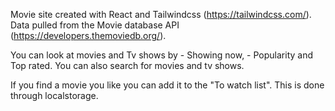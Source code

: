Movie site created with React and Tailwindcss (https://tailwindcss.com/). Data pulled from the Movie database API (https://developers.themoviedb.org/).

You can look at movies and Tv shows by - Showing now, - Popularity and Top rated. You can also search for movies and tv shows.

If you find a movie you like you can add it to the "To watch list". This is done through localstorage.
